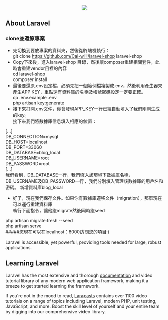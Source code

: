 <p align="center"><img src="https://laravel.com/assets/img/components/logo-laravel.svg"></p>

## About Laravel

<h3>clone並還原專案</h3>

- 先切換到要放專案的資料夾，然後從終端機執行：<br>
git clone https://github.com/Cai-will/laravel-shop laravel-shop 
- Copy下來後，進入laravel-shop 目錄，然後讓composer重建相關套件，此時會重建vendor目裡的內容<br>
cd laravel-shop<br>
composer install
- 最後要還原.env設定檔，必須先把一個範例檔複製成.env，然後利用產生器來產生APP KEY，重點還有資料庫的名稱及帳號密碼設定一定要正確。<br>
cp .env.example .env <br>
php artisan key:generate
- 接下來打開.env文件，你會發現APP_KEY一行已經自動填入了我們剛剛生成的key。<br>
接下來我們將數據庫信息填入相應的位置：

[...]                
DB_CONNECTION=mysql                    
DB_HOST=localhost                
DB_PORT=33060                    
DB_DATABASE=blog_local                    
DB_USERNAME=root                    
DB_PASSWORD=root                  
[...]<br>
我們看到，DB_DATABASE一行，我們填入該環境下數據庫名稱，DB_USERNAME及DB_PASSWORD一行，我們分別填入管理該數據庫的用戶名和密碼。
新增資料庫blog_local     

- 好了，現在我們保存文件。如果你有數據庫遷移文件（migration），那麼現在可以運行重建資料庫<br>
執行下面指令，讓他跑migrate然後同時跑seed

php artisan migrate:fresh --seed<br>
php artisan serve<br>
#####您現在可以在localhost：8000訪問您的項目:)


Laravel is accessible, yet powerful, providing tools needed for large, robust applications.

## Learning Laravel

Laravel has the most extensive and thorough [documentation](https://laravel.com/docs) and video tutorial library of any modern web application framework, making it a breeze to get started learning the framework.

If you're not in the mood to read, [Laracasts](https://laracasts.com) contains over 1100 video tutorials on a range of topics including Laravel, modern PHP, unit testing, JavaScript, and more. Boost the skill level of yourself and your entire team by digging into our comprehensive video library.

